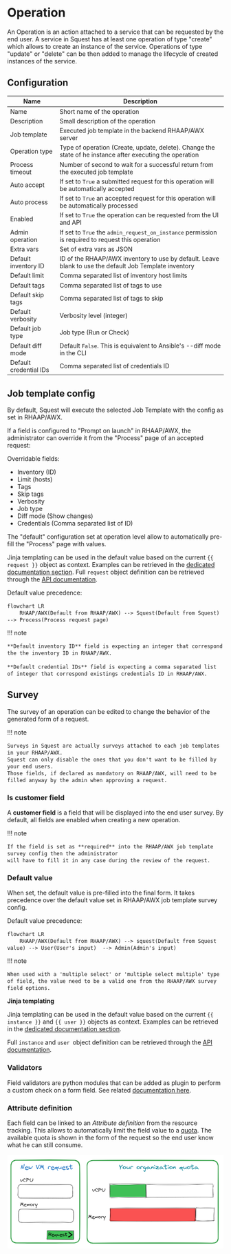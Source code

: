 # Operation

An Operation is an action attached to a service that can be requested by the end user.
A service in Squest has at least one operation of type "create" which allows to create an instance of the service.
Operations of type "update" or "delete" can be then added to manage the lifecycle of created instances of the service.


## Configuration

| Name                   | Description                                                                                               |
|------------------------|-----------------------------------------------------------------------------------------------------------|
| Name                   | Short name of the operation                                                                               |
| Description            | Small description of the operation                                                                        |
| Job template           | Executed job template in the backend RHAAP/AWX server                                                     |
| Operation type         | Type of operation (Create, update, delete). Change the state of he instance after executing the operation |
| Process timeout        | Number of second to wait for a successful return from the executed job template                           |
| Auto accept            | If set to `True` a submitted request for this operation will be automatically accepted                    |
| Auto process           | If set to `True` an accepted request for this operation will be automatically processed                   |
| Enabled                | If set to `True` the operation can be requested from the UI and API                                       |
| Admin operation        | If set to `True` the `admin_request_on_instance` permission is required to request this operation         |
| Extra vars             | Set of extra vars as JSON                                                                                 |
| Default inventory ID   | ID of the RHAAP/AWX inventory to use by default.  Leave blank to use the default Job Template inventory   |
| Default limit          | Comma separated list of inventory host limits                                                             |
| Default tags           | Comma separated list of tags to use                                                                       |
| Default skip tags      | Comma separated list of tags to skip                                                                      |
| Default verbosity      | Verbosity level (integer)                                                                                 |
| Default job type       | Job type (Run or Check)                                                                                   |
| Default diff mode      | Default `False`. This is equivalent to Ansible's --diff mode in the CLI                                   |
| Default credential IDs | Comma separated list of credentials ID                                                                    |

## Job template config

By default, Squest will execute the selected Job Template with the config as set in RHAAP/AWX. 

If a field is configured to "Prompt on launch" in RHAAP/AWX, the administrator can override it from the "Process" page of an accepted request:

Overridable fields:

- Inventory (ID)
- Limit (hosts)
- Tags
- Skip tags
- Verbosity
- Job type
- Diff mode (Show changes)
- Credentials (Comma separated list of ID)

The "default" configuration set at operation level allow to automatically pre-fill the "Process" page with values.

Jinja templating can be used in the default value based on the current `{{ request }}` object as context.
Examples can be retrieved in the [dedicated documentation section](../advanced/jinja.md). Full `request` object definition can be retrieved through the [API documentation](../../administration/api.md).

Default value precedence:

```mermaid
flowchart LR
    RHAAP/AWX(Default from RHAAP/AWX) --> Squest(Default from Squest) --> Process(Process request page)
```

!!! note

    **Default inventory ID** field is expecting an integer that correspond the the inventory ID in RHAAP/AWX.

    **Default credential IDs** field is expecting a comma separated list of integer that correspond existings credentials ID in RHAAP/AWX.


## Survey

The survey of an operation can be edited to change the behavior of the generated form of a request.

!!! note

    Surveys in Squest are actually surveys attached to each job templates in your RHAAP/AWX.
    Squest can only disable the ones that you don't want to be filled by your end users.
    Those fields, if declared as mandatory on RHAAP/AWX, will need to be filled anyway by the admin when approving a request.

### Is customer field

A **customer field**  is a field that will be displayed into the end user survey.
By default, all fields are enabled when creating a new operation.

!!! note

    If the field is set as **required** into the RHAAP/AWX job template survey config then the administrator
    will have to fill it in any case during the review of the request.

### Default value


When set, the default value is pre-filled into the final form. It takes precedence over the default value set in RHAAP/AWX job template survey config.

Default value precedence:

```mermaid
flowchart LR
    RHAAP/AWX(Default from RHAAP/AWX) --> squest(Default from Squest value) --> User(User's input)  --> Admin(Admin's input)
```

!!! note

    When used with a 'multiple select' or 'multiple select multiple' type of field, the value need to be a valid one from the RHAAP/AWX survey field options.

**Jinja templating**

Jinja templating can be used in the default value based on the current `{{ instance }}` and `{{ user }}` objects as context.
Examples can be retrieved in the [dedicated documentation section](../advanced/jinja.md).

Full `instance` and `user `object definition can be retrieved through the [API documentation](../../administration/api.md).

### Validators

Field validators are python modules that can be added as plugin to perform a custom check on a form field.
See related [documentation here](../advanced/validators.md).


### Attribute definition

Each field can be linked to an _Attribute definition_ from the resource tracking. This allows to automatically limit the field value to a [quota](../access.md#quota).
The available quota is shown in the form of the request so the end user know what he can still consume.

![survey_quota](../../images/survey_quota.png)
